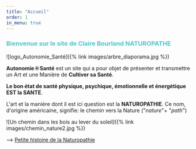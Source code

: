 ```yaml
---
title: "Accueil"
order: 1
in_menu: true
---
```

<h3 style="color:#4bc7cc;">Bienvenue sur le site de Claire Bourland NATUROPATHE</h3>
![logo_Autonomie_Santé]({% link images/arbre_diaporama.jpg %})

**Autonomie☀Santé** est un site qui a pour objet de présenter et transmettre un Art et une Manière de **Cultiver sa Santé**.

**Le bon état de santé physique, psychique, émotionnelle et énergétique EST la SANTE**.

L'art et la manière dont il est ici question est la **NATUROPATHIE**.
Ce nom, d'origine américaine, signifie: le chemin vers la Nature ("_nature_"+ "_path_")

![Un chemin dans les bois au lever du soleil]({% link images/chemin_nature2.jpg %}) 


--> [Petite histoire de la Naturopathie](https://boptimiste.github.io/autonomiesante/articles/) 

<div></div>
<div></div>
<div></div>
<div></div> 